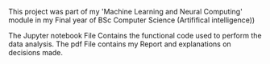 This project was part of my 'Machine Learning and Neural Computing' module in my Final year of BSc Computer Science (Artififical intelligence))

The Jupyter notebook File Contains the functional code used to perform the data analysis. 
The pdf File contains my Report and explanations on decisions made. 
